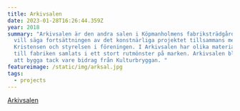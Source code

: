 ```yaml
---
title: Arkivsalen
date: 2023-01-28T16:26:44.359Z
year: 2018
summary: "Arkivsalen är den andra salen i Köpmanholmens fabriksträdgård, det
  vill säga fortsättningen av det konstnärliga projektet tillsammans med Anna
  Kristensen och styrelsen i föreningen. I Arkivsalen har olika material knutna
  till fabriken samlats i ett stort rutmönster på marken. Arkivsalen blev möjlig
  att bygga tack vare bidrag från Kulturbryggan. "
featureimage: /static/img/arksal.jpg
tags:
  - projects
---
```

[Arkivsalen](https://blog.skareus.se/arkivsalen/)